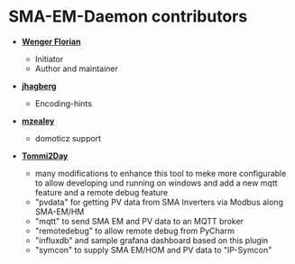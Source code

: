 SMA-EM-Daemon contributors
============================================

* **[Wenger Florian](https://github.com/datenschuft)**

  * Initiator
  * Author and maintainer

* **[jhagberg](https://github.com/jhagberg)**

  * Encoding-hints

* **[mzealey](https://github.com/mzealey)**

  * domoticz support

* **[Tommi2Day](https://github.com/Tommi2Day)**

  * many modifications to enhance this tool to meke more configurable to allow developing und running on windows and add a new mqtt feature and a remote debug feature
  * "pvdata" for getting PV data from SMA Inverters via Modbus along SMA-EM/HM
  * "mqtt" to send SMA EM and PV data to an MQTT broker
  * "remotedebug" to allow remote debug from PyCharm
  * "influxdb" and sample grafana dashboard based on this plugin
  * "symcon" to supply SMA EM/HOM and PV data to "IP-Symcon" 
